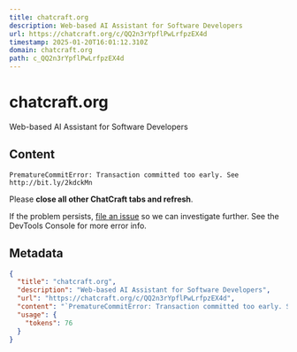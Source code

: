 ```yaml
---
title: chatcraft.org
description: Web-based AI Assistant for Software Developers
url: https://chatcraft.org/c/QQ2n3rYpflPwLrfpzEX4d
timestamp: 2025-01-20T16:01:12.310Z
domain: chatcraft.org
path: c_QQ2n3rYpflPwLrfpzEX4d
---
```


# chatcraft.org


Web-based AI Assistant for Software Developers


## Content

`PrematureCommitError: Transaction committed too early. See http://bit.ly/2kdckMn`

Please **close all other ChatCraft tabs and refresh**.

If the problem persists, [file an issue](https://github.com/tarasglek/chatcraft.org "GitHub Repository") so we can investigate further. See the DevTools Console for more error info.

## Metadata

```json
{
  "title": "chatcraft.org",
  "description": "Web-based AI Assistant for Software Developers",
  "url": "https://chatcraft.org/c/QQ2n3rYpflPwLrfpzEX4d",
  "content": "`PrematureCommitError: Transaction committed too early. See http://bit.ly/2kdckMn`\n\nPlease **close all other ChatCraft tabs and refresh**.\n\nIf the problem persists, [file an issue](https://github.com/tarasglek/chatcraft.org \"GitHub Repository\") so we can investigate further. See the DevTools Console for more error info.",
  "usage": {
    "tokens": 76
  }
}
```

